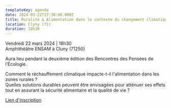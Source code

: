 ```yaml
---
templateKey: agenda
date: 2024-03-22T17:30:00.000Z
title: Ruralité & Alimentation dans le contexte du changement climatique
location: Clyny (71)
duration: 18h30
---
```

<!--StartFragment-->

Vendredi 22 mars 2024 | 18h30\
Amphithéâtre ENSAM à Cluny (71250)

Aura lieu pendant la deuxième édition des Rencontres des Pensées de l’Écologie.

<!--StartFragment-->

Comment le réchauffement climatique impacte-t-il l'alimentation dans les zones rurales ?\
Quelles solutions durables peuvent être envisagées pour atténuer ses effets tout en assurant la sécurité alimentaire et la qualité de vie ?

[L﻿ien d'inscription](https://framaforms.org/inscription-debat-ruralite-alimentation-a-cluny-1707917256) 

<!--EndFragment-->